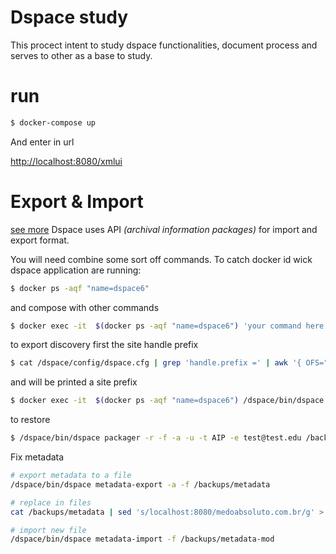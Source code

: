 Dspace study
===

This procect intent to study dspace functionalities,
document process and serves to other as a base to study.


# run

```bash
$ docker-compose up
```

And enter in url

[http://localhost:8080/xmlui](http://localhost:8080/xmlui)



# Export & Import
[see more](https://wiki.duraspace.org/display/DSDOC5x/AIP+Backup+and+Restore)
Dspace uses API *(archival information packages)* for import and export format.

You will need combine some sort off commands.
To catch docker id wick dspace application are running:

```bash
$ docker ps -aqf "name=dspace6"
```
and compose with other commands
```bash
$ docker exec -it  $(docker ps -aqf "name=dspace6") 'your command here'
```


to export
discovery first the site handle prefix

```bash
$ cat /dspace/config/dspace.cfg | grep 'handle.prefix =' | awk '{ OFS=" "; print $3 }'
```
and will be printed a site prefix


```bash
$ docker exec -it  $(docker ps -aqf "name=dspace6") /dspace/bin/dspace packager -u -d -a -t AIP -e test@test.edu -i <siteprefix>/0 /sitewide-aip-$(date +%Y-%m-%d-%H-%M-%S).zip
```


to restore

```bash
$ /dspace/bin/dspace packager -r -f -a -u -t AIP -e test@test.edu /backups/hp-lovecraft-repo/COMMUNITY\@123456789-1.zip 
```

Fix metadata

```bash
# export metadata to a file
/dspace/bin/dspace metadata-export -a -f /backups/metadata

# replace in files
cat /backups/metadata | sed 's/localhost:8080/medoabsoluto.com.br/g' > /backups/metadata-mod

# import new file
/dspace/bin/dspace metadata-import -f /backups/metadata-mod 
```